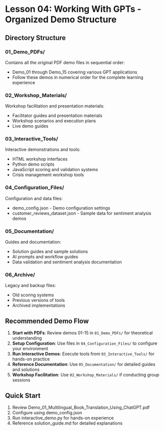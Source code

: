 # Lesson 04: Working With GPTs - Organized Demo Structure

## Directory Structure

### 01_Demo_PDFs/
Contains all the original PDF demo files in sequential order:
- Demo_01 through Demo_15 covering various GPT applications
- Follow these demos in numerical order for the complete learning experience

### 02_Workshop_Materials/
Workshop facilitation and presentation materials:
- Facilitator guides and presentation materials
- Workshop scenarios and execution plans
- Live demo guides

### 03_Interactive_Tools/
Interactive demonstrations and tools:
- HTML workshop interfaces
- Python demo scripts
- JavaScript scoring and validation systems
- Crisis management workshop tools

### 04_Configuration_Files/
Configuration and data files:
- demo_config.json - Demo configuration settings
- customer_reviews_dataset.json - Sample data for sentiment analysis demos

### 05_Documentation/
Guides and documentation:
- Solution guides and sample solutions
- AI prompts and workflow guides
- Data validation and sentiment analysis documentation

### 06_Archive/
Legacy and backup files:
- Old scoring systems
- Previous versions of tools
- Archived implementations

## Recommended Demo Flow

1. **Start with PDFs**: Review demos 01-15 in `01_Demo_PDFs/` for theoretical understanding
2. **Setup Configuration**: Use files in `04_Configuration_Files/` to configure your environment
3. **Run Interactive Demos**: Execute tools from `03_Interactive_Tools/` for hands-on practice
4. **Reference Documentation**: Use `05_Documentation/` for detailed guides and solutions
5. **Workshop Facilitation**: Use `02_Workshop_Materials/` if conducting group sessions

## Quick Start
1. Review Demo_01_Multilingual_Book_Translation_Using_ChatGPT.pdf
2. Configure using demo_config.json
3. Run interactive_demo.py for hands-on experience
4. Reference solution_guide.md for detailed explanations
